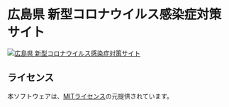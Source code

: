 # 広島県 新型コロナウイルス感染症対策サイト

[![広島県 新型コロナウイルス感染症対策サイト](https://user-images.githubusercontent.com/41957838/93966482-d0077b00-fd9f-11ea-998a-c1f337052dbf.png)](https://zealous-jackson-54e21f.netlify.app/)


## ライセンス
本ソフトウェアは、[MITライセンス](./LICENSE.txt)の元提供されています。


